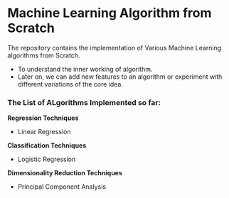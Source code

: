 # Machine Learning Algorithm from Scratch 

The repository contains the implementation of Various Machine Learning algorithms from Scratch. 

- To understand the inner working of algorithm.
- Later on, we can add new features to an algorithm or experiment with different variations of the core idea.

<h3>The List of ALgorithms Implemented so far:</h3>

**Regression Techniques**

- Linear Regression

**Classification Techniques**

- Logistic Regression

**Dimensionality Reduction Techniques**

- Principal Component Analysis











